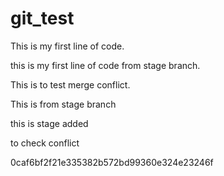 # git_test
This is my first line of code.

this is my first line of code from stage branch.

This is to test merge conflict.


This is from stage branch




this is stage added

to check conflict

0caf6bf2f21e335382b572bd99360e324e23246f
